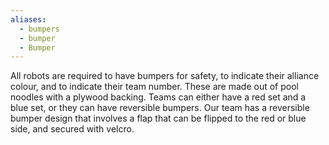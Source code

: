 ```yaml
---
aliases:
  - bumpers
  - bumper
  - Bumper
---
```

All robots are required to have bumpers for safety, to indicate their alliance colour, and to indicate their team number.  These are made out of pool noodles with a plywood backing.  Teams can either have a red set and a blue set, or they can have reversible bumpers.  Our team has a reversible bumper design that involves a flap that can be flipped to the red or blue side, and secured with velcro.
